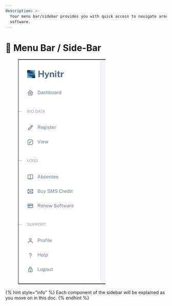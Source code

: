 ```yaml
---
description: >-
  Your menu bar/sidebar provides you with quick access to navigate around your
  software.
---
```


# 📶 Menu Bar / Side-Bar

<figure><img src="../.gitbook/assets/image_2023-02-28_235256412.png" alt=""><figcaption></figcaption></figure>

{% hint style="info" %}
Each component of the sidebar will be explained as you move on in this doc.
{% endhint %}
